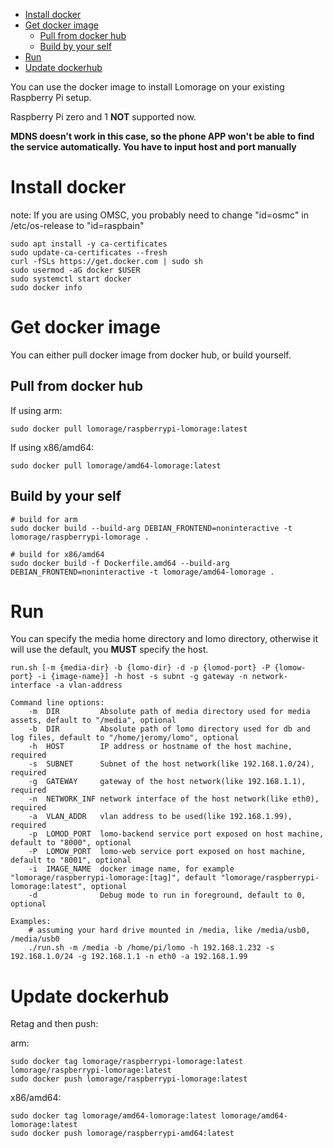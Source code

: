 
- [Install docker](#install-docker)
- [Get docker image](#get-docker-image)
  * [Pull from docker hub](#pull-from-docker-hub)
  * [Build by your self](#build-by-your-self)
- [Run](#run)
- [Update dockerhub](#update-dockerhub)

You can use the docker image to install Lomorage on your existing Raspberry Pi setup.

Raspberry Pi zero and 1 **NOT** supported now.

**MDNS doesn't work in this case, so the phone APP won't be able to find the service automatically. You have to input host and port manually**

# Install docker

note: If you are using OMSC, you probably need to change "id=osmc" in /etc/os-release to "id=raspbain"

```
sudo apt install -y ca-certificates
sudo update-ca-certificates --fresh
curl -fSLs https://get.docker.com | sudo sh
sudo usermod -aG docker $USER
sudo systemctl start docker
sudo docker info
```


# Get docker image

You can either pull docker image from docker hub, or build yourself.

## Pull from docker hub

If using arm:

```
sudo docker pull lomorage/raspberrypi-lomorage:latest
```

If using x86/amd64:

```
sudo docker pull lomorage/amd64-lomorage:latest
```

## Build by your self

```
# build for arm
sudo docker build --build-arg DEBIAN_FRONTEND=noninteractive -t lomorage/raspberrypi-lomorage .

# build for x86/amd64
sudo docker build -f Dockerfile.amd64 --build-arg DEBIAN_FRONTEND=noninteractive -t lomorage/amd64-lomorage .
```

# Run

You can specify the media home directory and lomo directory, otherwise it will use the default, you **MUST** specify the host.

```
run.sh [-m {media-dir} -b {lomo-dir} -d -p {lomod-port} -P {lomow-port} -i {image-name}] -h host -s subnt -g gateway -n network-interface -a vlan-address

Command line options:
    -m  DIR         Absolute path of media directory used for media assets, default to "/media", optional
    -b  DIR         Absolute path of lomo directory used for db and log files, default to "/home/jeromy/lomo", optional
    -h  HOST        IP address or hostname of the host machine, required
    -s  SUBNET      Subnet of the host network(like 192.168.1.0/24), required
    -g  GATEWAY     gateway of the host network(like 192.168.1.1), required
    -n  NETWORK_INF network interface of the host network(like eth0), required
    -a  VLAN_ADDR   vlan address to be used(like 192.168.1.99), required
    -p  LOMOD_PORT  lomo-backend service port exposed on host machine, default to "8000", optional
    -P  LOMOW_PORT  lomo-web service port exposed on host machine, default to "8001", optional
    -i  IMAGE_NAME  docker image name, for example "lomorage/raspberrypi-lomorage:[tag]", default "lomorage/raspberrypi-lomorage:latest", optional
    -d              Debug mode to run in foreground, default to 0, optional

Examples:
    # assuming your hard drive mounted in /media, like /media/usb0, /media/usb0
    ./run.sh -m /media -b /home/pi/lomo -h 192.168.1.232 -s 192.168.1.0/24 -g 192.168.1.1 -n eth0 -a 192.168.1.99
```

# Update dockerhub

Retag and then push:

arm:

```
sudo docker tag lomorage/raspberrypi-lomorage:latest lomorage/raspberrypi-lomorage:latest
sudo docker push lomorage/raspberrypi-lomorage:latest
```

x86/amd64:

```
sudo docker tag lomorage/amd64-lomorage:latest lomorage/amd64-lomorage:latest
sudo docker push lomorage/raspberrypi-amd64:latest
```
